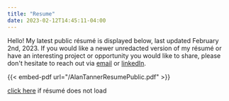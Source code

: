 ```yaml
---
title: "Resume"
date: 2023-02-12T14:45:11-04:00
---
```


Hello! My latest public résumé is displayed below, last updated February 2nd, 2023. If you would like a newer unredacted version of my résumé or have an interesting project or opportunity you would like to share, please don't hesitate to reach out via [email](mailto:alanctanner.com) or [linkedIn](https://www.linkedin.com/in/alanctanner/).

{{< embed-pdf url="/AlanTannerResumePublic.pdf" >}}

[click here](/AlanTannerResumePublic.pdf) if résumé does not load